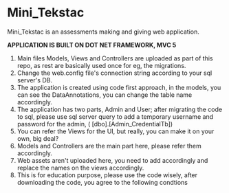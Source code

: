 # Mini_Tekstac
Mini_Tekstac is an assessments making and giving web application.

**APPLICATION IS BUILT ON DOT NET FRAMEWORK, MVC 5**
1. Main files Models, Views and Controllers are uploaded as part of this repo, as rest are basically used once for eg, the migrations.
2. Change the web.config file's connection string according to your sql server's DB.
3. The application is created using code first approach, in the models, you can see the DataAnnotations, you can change the table name accordingly.
4. The application has two parts, Admin and User; after migrating the code to sql, please use sql server query to add a temporary username and password for the admin, ( [dbo].[Admin_CredentialTb])
5. You can refer the Views for the UI, but really, you can make it on your own, big deal?
6. Models and Controllers are the main part here, please refer them accordingly.
7. Web assets aren't uploaded here, you need to add accordingly and replace the names on the views accordingly.
8. This is for education purpose, please use the code wisely, after downloading the code, you agree to the following condtions
